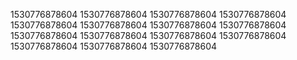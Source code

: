 1530776878604
1530776878604
1530776878604
1530776878604
1530776878604
1530776878604
1530776878604
1530776878604
1530776878604
1530776878604
1530776878604
1530776878604
1530776878604
1530776878604
1530776878604